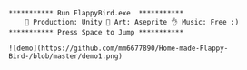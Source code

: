     *********** Run FlappyBird.exe  ***********
        🤖 Production: Unity 👀 Art: Aseprite 👌 Music: Free :)
    *********** Press Space to Jump ***********

    ![demo](https://github.com/mm6677890/Home-made-Flappy-Bird-/blob/master/demo1.png)
